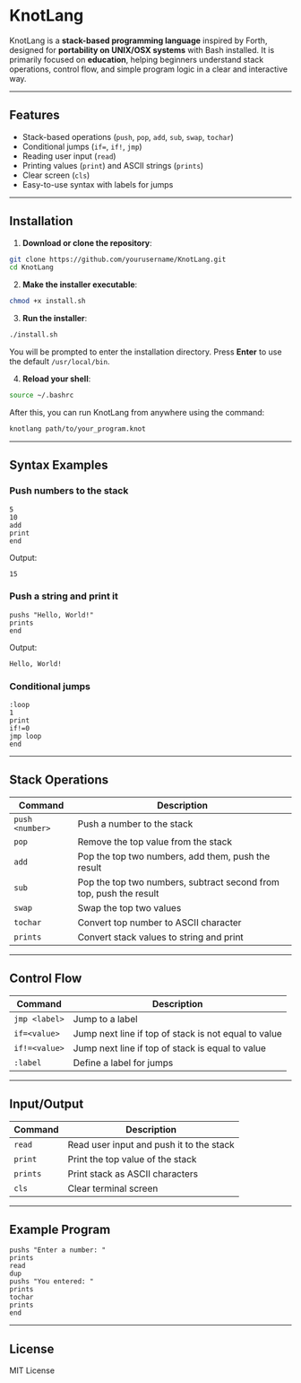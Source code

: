 # KnotLang

KnotLang is a **stack-based programming language** inspired by Forth, designed for **portability on UNIX/OSX systems** with Bash installed. It is primarily focused on **education**, helping beginners understand stack operations, control flow, and simple program logic in a clear and interactive way.

---

## Features

- Stack-based operations (`push`, `pop`, `add`, `sub`, `swap`, `tochar`)
- Conditional jumps (`if=`, `if!`, `jmp`)
- Reading user input (`read`)
- Printing values (`print`) and ASCII strings (`prints`)
- Clear screen (`cls`)
- Easy-to-use syntax with labels for jumps

---

## Installation

1. **Download or clone the repository**:

```bash
git clone https://github.com/yourusername/KnotLang.git
cd KnotLang
```

2. **Make the installer executable**:

```bash
chmod +x install.sh
```

3. **Run the installer**:

```bash
./install.sh
```

You will be prompted to enter the installation directory. Press **Enter** to use the default `/usr/local/bin`.

4. **Reload your shell**:

```bash
source ~/.bashrc
```

After this, you can run KnotLang from anywhere using the command:

```bash
knotlang path/to/your_program.knot
```

---

## Syntax Examples

### Push numbers to the stack

```
5
10
add
print
end
```

Output:

```
15
```

### Push a string and print it

```
pushs "Hello, World!"
prints
end
```

Output:

```
Hello, World!
```

### Conditional jumps

```
:loop
1
print
if!=0
jmp loop
end
```

---

## Stack Operations

| Command | Description |
|---------|-------------|
| `push <number>` | Push a number to the stack |
| `pop` | Remove the top value from the stack |
| `add` | Pop the top two numbers, add them, push the result |
| `sub` | Pop the top two numbers, subtract second from top, push the result |
| `swap` | Swap the top two values |
| `tochar` | Convert top number to ASCII character |
| `prints` | Convert stack values to string and print |

---

## Control Flow

| Command | Description |
|---------|-------------|
| `jmp <label>` | Jump to a label |
| `if=<value>` | Jump next line if top of stack is not equal to value |
| `if!=<value>` | Jump next line if top of stack is equal to value |
| `:label` | Define a label for jumps |

---

## Input/Output

| Command | Description |
|---------|-------------|
| `read` | Read user input and push it to the stack |
| `print` | Print the top value of the stack |
| `prints` | Print stack as ASCII characters |
| `cls` | Clear terminal screen |

---

## Example Program

```
pushs "Enter a number: "
prints
read
dup
pushs "You entered: "
prints
tochar
prints
end
```

---

## License

MIT License

